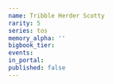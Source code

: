 ```yaml
---
name: Tribble Herder Scotty
rarity: 5
series: tos
memory_alpha: ''
bigbook_tier:
events:
in_portal:
published: false
---
```

